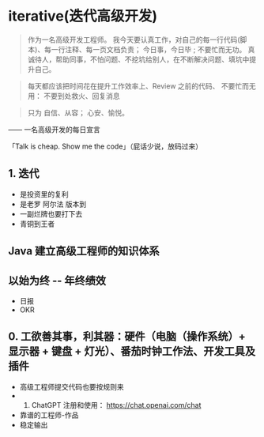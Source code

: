 # iterative(迭代高级开发)

> 作为一名高级开发工程师。
> 我今天要认真工作，对自己的每一行代码(脚本)、每一行注释、每一页文档负责； 
> 今日事，今日毕 ;  不要忙而无功。
> 真诚待人，帮助同事，不怕问题、不挖坑给别人，在不断解决问题、填坑中提升自己。

> 每天都应该把时间花在提升工作效率上、Review 之前的代码、
> 不要忙而无用： 不要到处救火、回复消息

> 只为 自信、从容； 心安、愉悦。

——  一名高级开发的每日宣言

「Talk is cheap. Show me the code」（屁话少说，放码过来）

## 1. 迭代

- 是投资里的复利
- 是老罗 阿尔法 版本到
- 一副烂牌也要打下去
- 青铜到王者

## Java 建立高级工程师的知识体系


## 以始为终 -- 年终绩效

- 日报
- OKR

## 0. 工欲善其事，利其器：硬件（电脑（操作系统）+ 显示器 + 键盘 + 灯光）、番茄时钟工作法、开发工具及插件


- 高级工程师提交代码也要按规则来
- 1. ChatGPT 注册和使用： https://chat.openai.com/chat
- 靠谱的工程师-作品
- 稳定输出
